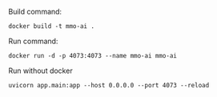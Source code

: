 Build command:
```
docker build -t mmo-ai .
```

Run command:
```
docker run -d -p 4073:4073 --name mmo-ai mmo-ai
```

Run without docker
```
uvicorn app.main:app --host 0.0.0.0 --port 4073 --reload
```